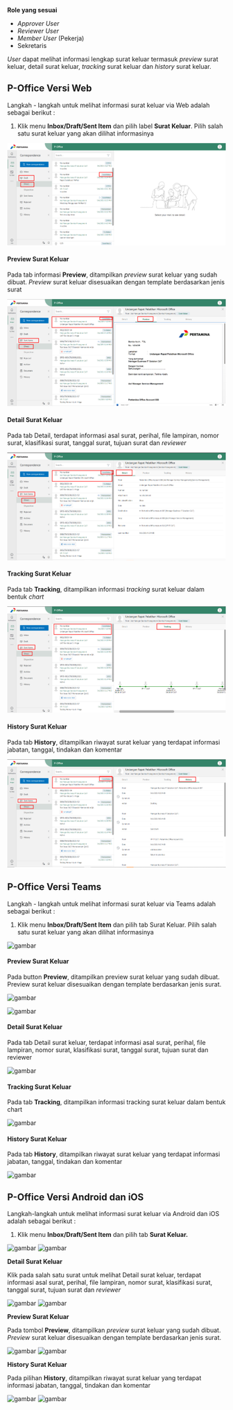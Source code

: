 **Role yang sesuai**

- *Approver User*
- *Reviewer User*
- *Member User* (Pekerja)
- Sekretaris

*User* dapat melihat informasi lengkap surat keluar termasuk *preview* surat keluar, detail surat keluar, *tracking* surat keluar dan *history* surat keluar.

## **P-Office Versi Web**

Langkah - langkah untuk melihat informasi surat keluar via Web adalah sebagai berikut :

1. Klik menu **Inbox/Draft/Sent Item** dan pilih label **Surat Keluar**. Pilih salah satu surat keluar yang akan dilihat informasinya

![gambar](SuratKeluar/SK_Web/02SK30.png)

#### Preview Surat Keluar

Pada tab informasi **Preview**, ditampilkan *preview* surat keluar yang sudah dibuat. *Preview* surat keluar disesuaikan dengan template berdasarkan jenis surat

![gambar](SuratKeluar/SK_Web/02SK31.png)

#### Detail Surat Keluar

Pada tab Detail, terdapat informasi asal surat, perihal, file lampiran, nomor surat, klasifikasi surat, tanggal surat, tujuan surat dan *reviewer*

![gambar](SuratKeluar/SK_Web/02SK32.png)

#### Tracking Surat Keluar

Pada tab **Tracking**, ditampilkan informasi *tracking* surat keluar dalam bentuk *chart*

![gambar](SuratKeluar/SK_Web/02SK33.png)

#### History Surat Keluar

Pada tab **History**, ditampilkan riwayat surat keluar yang terdapat informasi jabatan, tanggal, tindakan dan komentar

![gambar](SuratKeluar/SK_Web/02SK34.png)

## **P-Office Versi Teams**

Langkah - langkah untuk melihat informasi surat keluar via Teams adalah sebagai berikut :

1. Klik menu **Inbox/Draft/Sent Item** dan pilih tab Surat Keluar. Pilih salah satu surat keluar yang akan dilihat informasinya

![gambar](SuratKeluar/SK_Teams/02SK31.png)

#### **Preview Surat Keluar**

Pada button **Preview**, ditampilkan preview surat keluar yang sudah dibuat. Preview surat keluar disesuaikan dengan template berdasarkan jenis surat.
  
![gambar](SuratKeluar/SK_Teams/SK32.png)
  
![gambar](SuratKeluar/SK_Teams/SK33.png)

#### **Detail Surat Keluar**

Pada tab Detail surat keluar, terdapat informasi asal surat, perihal, file lampiran, nomor surat, klasifikasi surat, tanggal surat, tujuan surat dan reviewer
  
![gambar](SuratKeluar/SK_Teams/SK34.png)
  
#### **Tracking Surat Keluar**

Pada tab **Tracking**, ditampilkan informasi tracking surat keluar dalam bentuk chart
  
![gambar](SuratKeluar/SK_Teams/SK35.png)

#### **History Surat Keluar**

Pada tab **History**, ditampilkan riwayat surat keluar yang terdapat informasi jabatan, tanggal, tindakan dan komentar
  
![gambar](SuratKeluar/SK_Teams/SK36.png)

## **P-Office Versi Android dan iOS**

Langkah-langkah untuk melihat informasi surat keluar via Android dan iOS adalah sebagai berikut :

1. 	Klik menu **Inbox/Draft/Sent Item** dan pilih tab **Surat Keluar.**
   
![gambar](SuratKeluar/SK_Android/InfoSK/A01.jpg) ![gambar](SuratKeluar/SK_Android/InfoSK/A02.jpg)

**Detail Surat Keluar**

Klik pada salah satu surat untuk melihat Detail surat keluar, terdapat informasi asal surat, perihal, file lampiran, nomor surat, klasifikasi surat, tanggal surat, tujuan surat dan _reviewer_

![gambar](SuratKeluar/SK_Android/InfoSK/D01.jpg) ![gambar](SuratKeluar/SK_Android/InfoSK/D02.jpg)

**Preview Surat Keluar**

Pada tombol **Preview**, ditampilkan _preview_ surat keluar yang sudah dibuat. _Preview_ surat keluar disesuaikan dengan template berdasarkan jenis surat.

![gambar](SuratKeluar/SK_Android/InfoSK/P01.jpg) ![gambar](SuratKeluar/SK_Android/InfoSK/P02.jpg)

**History Surat Keluar**

Pada pilihan **History**, ditampilkan riwayat surat keluar yang terdapat informasi jabatan, tanggal, tindakan dan komentar

![gambar](SuratKeluar/SK_Android/InfoSK/H01.jpg) ![gambar](SuratKeluar/SK_Android/InfoSK/H02.jpg)

